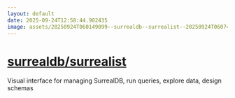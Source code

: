 ```yaml
---
layout: default
date: 2025-09-24T12:58:44.902435
image: assets/20250924T060149099--surrealdb--surrealist--20250924T060744297--cropped.png
---
```


# [surrealdb/surrealist](https://github.com/surrealdb/surrealist)

Visual interface for managing SurrealDB, run queries, explore data, design schemas
